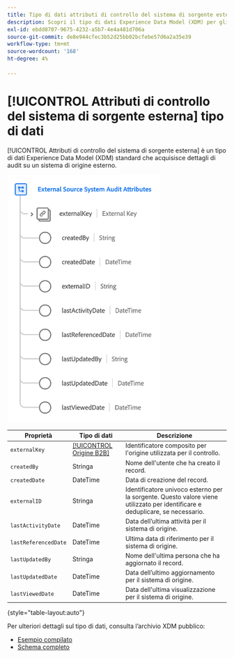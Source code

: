 ```yaml
---
title: Tipo di dati attributi di controllo del sistema di sorgente esterna
description: Scopri il tipo di dati Experience Data Model (XDM) per gli attributi di controllo del sistema di origine esterna.
exl-id: ebdd8707-9675-4232-a5b7-4e4a481d706a
source-git-commit: de8e944cfec3b52d25bb02bcfebe57d6a2a35e39
workflow-type: tm+mt
source-wordcount: '168'
ht-degree: 4%

---
```


# [!UICONTROL Attributi di controllo del sistema di sorgente esterna] tipo di dati

[!UICONTROL Attributi di controllo del sistema di sorgente esterna] è un tipo di dati Experience Data Model (XDM) standard che acquisisce dettagli di audit su un sistema di origine esterno.

![](../images/data-types/external-source-system-audit-attributes.png)

| Proprietà | Tipo di dati | Descrizione |
| --- | --- | --- |
| `externalKey` | [[!UICONTROL Origine B2B]](./b2b-source.md) | Identificatore composito per l&#39;origine utilizzata per il controllo. |
| `createdBy` | Stringa | Nome dell&#39;utente che ha creato il record. |
| `createdDate` | DateTime | Data di creazione del record. |
| `externalID` | Stringa | Identificatore univoco esterno per la sorgente. Questo valore viene utilizzato per identificare e deduplicare, se necessario. |
| `lastActivityDate` | DateTime | Data dell’ultima attività per il sistema di origine. |
| `lastReferencedDate` | DateTime | Ultima data di riferimento per il sistema di origine. |
| `lastUpdatedBy` | Stringa | Nome dell&#39;ultima persona che ha aggiornato il record. |
| `lastUpdatedDate` | DateTime | Data dell’ultimo aggiornamento per il sistema di origine. |
| `lastViewedDate` | DateTime | Data dell&#39;ultima visualizzazione per il sistema di origine. |

{style="table-layout:auto"}

Per ulteriori dettagli sul tipo di dati, consulta l’archivio XDM pubblico:

* [Esempio compilato](https://github.com/adobe/xdm/blob/master/components/datatypes/auditing/external-source-system-audit.example.1.json)
* [Schema completo](https://github.com/adobe/xdm/blob/master/components/datatypes/auditing/external-source-system-audit.schema.json)

